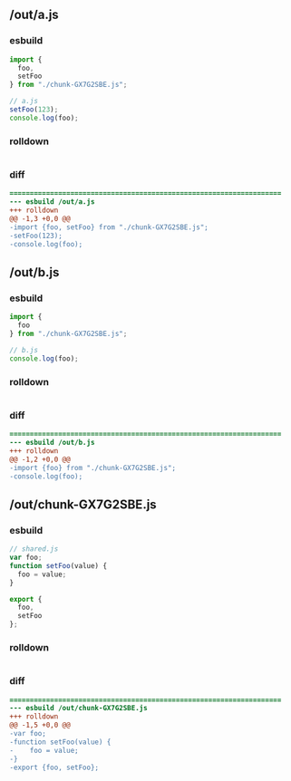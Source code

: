 ## /out/a.js
### esbuild
```js
import {
  foo,
  setFoo
} from "./chunk-GX7G2SBE.js";

// a.js
setFoo(123);
console.log(foo);
```
### rolldown
```js

```
### diff
```diff
===================================================================
--- esbuild	/out/a.js
+++ rolldown	
@@ -1,3 +0,0 @@
-import {foo, setFoo} from "./chunk-GX7G2SBE.js";
-setFoo(123);
-console.log(foo);

```
## /out/b.js
### esbuild
```js
import {
  foo
} from "./chunk-GX7G2SBE.js";

// b.js
console.log(foo);
```
### rolldown
```js

```
### diff
```diff
===================================================================
--- esbuild	/out/b.js
+++ rolldown	
@@ -1,2 +0,0 @@
-import {foo} from "./chunk-GX7G2SBE.js";
-console.log(foo);

```
## /out/chunk-GX7G2SBE.js
### esbuild
```js
// shared.js
var foo;
function setFoo(value) {
  foo = value;
}

export {
  foo,
  setFoo
};
```
### rolldown
```js

```
### diff
```diff
===================================================================
--- esbuild	/out/chunk-GX7G2SBE.js
+++ rolldown	
@@ -1,5 +0,0 @@
-var foo;
-function setFoo(value) {
-    foo = value;
-}
-export {foo, setFoo};

```
